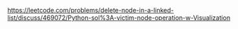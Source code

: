https://leetcode.com/problems/delete-node-in-a-linked-list/discuss/469072/Python-sol%3A-victim-node-operation-w-Visualization